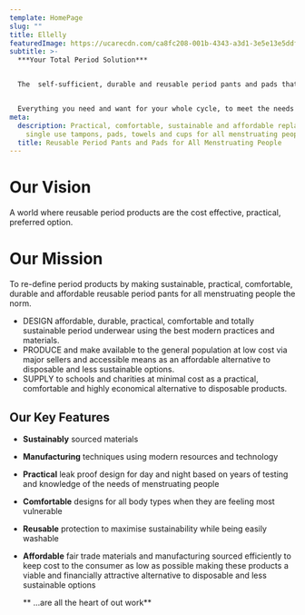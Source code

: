 ```yaml
---
template: HomePage
slug: ""
title: Ellelly
featuredImage: https://ucarecdn.com/ca8fc208-001b-4343-a3d1-3e5e13e5ddfe/
subtitle: >-
  ***Your Total Period Solution***


  The  self-sufficient, durable and reusable period pants and pads that are practical, comfortable, sustainable and affordable for all menstruating people.  


  Everything you need and want for your whole cycle, to meet the needs of every flow.
meta:
  description: Practical, comfortable, sustainable and affordable replacements for
    single use tampons, pads, towels and cups for all menstruating people.
  title: Reusable Period Pants and Pads for All Menstruating People
---
```

# Our Vision

A world where reusable period products are the cost effective, practical, preferred option.

# Our Mission

To re-define period products by making sustainable, practical, comfortable, durable and affordable reusable period pants for all menstruating people the norm.

* DESIGN affordable, durable, practical, comfortable and totally sustainable period underwear using the best modern practices and materials.
* PRODUCE and make available to the general population at low cost via major sellers and accessible means as an affordable alternative to disposable and less sustainable options.
* SUPPLY to schools and charities at minimal cost as a practical, comfortable and highly economical alternative to disposable products.

## Our Key Features

* **Sustainably** sourced materials
* **Manufacturing** techniques using modern resources and technology
* **Practical** leak proof design for day and night based on years of testing and knowledge of the needs of menstruating people
* **Comfortable** designs for all body types when they are feeling most vulnerable
* **Reusable** protection to maximise sustainability while being easily washable
* **Affordable** fair trade materials and manufacturing sourced efficiently to keep cost to the consumer as low as possible making these products a viable and financially attractive alternative to disposable and less sustainable options

   **  ...are all the heart of out work**